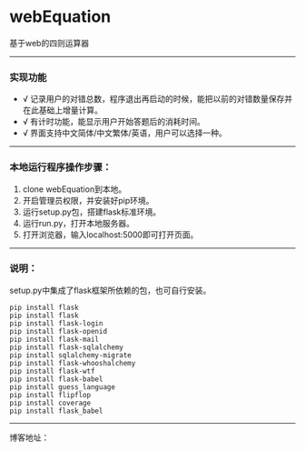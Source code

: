 # webEquation
基于web的四则运算器
***
### 实现功能
- √ 记录用户的对错总数，程序退出再启动的时候，能把以前的对错数量保存并在此基础上增量计算。  
- √ 有计时功能，能显示用户开始答题后的消耗时间。  
- √ 界面支持中文简体/中文繁体/英语，用户可以选择一种。  
***
### 本地运行程序操作步骤：
1. clone webEquation到本地。
2. 开启管理员权限，并安装好pip环境。
3. 运行setup.py包，搭建flask标准环境。
4. 运行run.py，打开本地服务器。
5. 打开浏览器，输入localhost:5000即可打开页面。
***
### 说明：
setup.py中集成了flask框架所依赖的包，也可自行安装。
```
pip install flask
pip install flask
pip install flask-login
pip install flask-openid
pip install flask-mail
pip install flask-sqlalchemy
pip install sqlalchemy-migrate
pip install flask-whooshalchemy
pip install flask-wtf
pip install flask-babel
pip install guess_language
pip install flipflop
pip install coverage
pip install flask_babel
```
***
博客地址：
